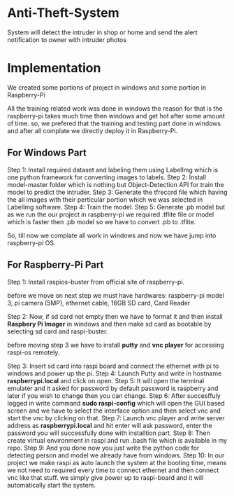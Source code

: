 # Anti-Theft-System
System will detect the intruder in shop or home and send the alert notification to owner with intruder photos

# Implementation
We created some portions of project in windows and some portion in Raspberry-Pi

All the training related work was done in windows the reason for that is the raspberry-pi takes much time then windows and get hot after some amount of time. so, we prefered that the training and testing part done in windows and after all complate we directly deploy it in Raspberry-Pi.

## For Windows Part

Step 1: Install required dataset and labeling them using LabelImg which is one python framework for converting images to labels.
Step 2: Install model-master folder which is nothing but Object-Detection API for train the model to predict the intruder.
Step 3: Generate the tfrecord file which having the all images with their perticular portion which we was selected in LabelImg software.
Step 4: Train the model.
Step 5: Generate .pb model but as we run the our project in raspberry-pi we required .tflite file or model which is faster then .pb model so we have to convert .pb to .tflite.

So, till now we complate all work in windows and now we have jump into raspberry-pi OS.

## For Raspberry-Pi Part

Step 1: Install raspios-buster from official site of raspberry-pi.

before we move on next step we must have hardwares: raspberry-pi model 3, pi camera (5MP), ethernet cable, 16GB SD card, Card Reader

Step 2: Now, if sd card not empty then we have to format it and then install **Raspbery Pi Imager** in windows and then make sd card as bootable by selecting sd card and raspi-buster.

before moving step 3 we have to install **putty** and **vnc player** for accessing raspi-os remotely. 

Step 3: Insert sd card into raspi board and connect the ethernet with pi to windows and power up the pi.
Step 4: Launch Putty and write in hostname **raspberrypi.local** and click on open.
Step 5: It will open the terminal emulater and it asked for password by default password is raspberry and later if you wish to change then you can change.
Step 6: After succesffuly logged in write command **sudo raspi-config** which will open the GUI based screen and we have to select the interface option and then select vnc and start the vnc by clicking on that.
Step 7: Launch vnc player and write server address as **raspberrypi.local** and hit enter will ask password, enter the password you will successfully done with installtion part.
Step 8: Then create virtual environment in raspi and run .bash file which is available in my repo.
Step 9: And you done now you just write the python code for detecting person and model we already have from windows.
Step 10: In our project we make raspi as auto launch the system at the booting time, means we not need to required every time to connect ethernet and then connect vnc like that stuff. we simply give power up to raspi-board and it will automatically start the system.  
